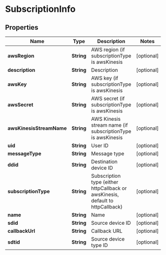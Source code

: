 
# SubscriptionInfo

## Properties
Name | Type | Description | Notes
------------ | ------------- | ------------- | -------------
**awsRegion** | **String** | AWS region (if subscriptionType is awsKinesis |  [optional]
**description** | **String** | Description |  [optional]
**awsKey** | **String** | AWS key (if subscriptionType is awsKinesis |  [optional]
**awsSecret** | **String** | AWS secret (if subscriptionType is awsKinesis |  [optional]
**awsKinesisStreamName** | **String** | AWS Kinesis stream name (if subscriptionType is awsKinesis |  [optional]
**uid** | **String** | User ID |  [optional]
**messageType** | **String** | Message type |  [optional]
**ddid** | **String** | Destination device ID |  [optional]
**subscriptionType** | **String** | Subscription type (either httpCallback or awsKinesis, default to httpCallback) |  [optional]
**name** | **String** | Name |  [optional]
**sdid** | **String** | Source device ID |  [optional]
**callbackUrl** | **String** | Callback URL |  [optional]
**sdtid** | **String** | Source device type ID |  [optional]



